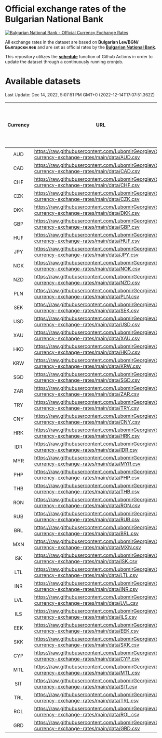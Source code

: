 # Official exchange rates of the Bulgarian National Bank

[![Bulgarian National Bank - Official Currency Exchange Rates](https://github.com/LubomirGeorgiev/bnb-currency-exchange-rates/actions/workflows/update-rates.yml/badge.svg?branch=main)](https://github.com/LubomirGeorgiev/bnb-currency-exchange-rates/actions/workflows/update-rates.yml)

All exchange rates in the dataset are based on **Bulgarian Lev/BGN/Български лев** and are set as official rates by the [**Bulgarian National Bank**](https://www.bnb.bg/Statistics/StExternalSector/StExchangeRates/StERForeignCurrencies/index.htm?toLang=_EN).

This repository utilizes the [**schedule**](https://docs.github.com/en/actions/reference/events-that-trigger-workflows) function of Github Actions in order to update the dataset through a continuously running cronjob.

# Available datasets

<!-- START LINKS (DO NOT EVER FU*ING DELETE THIS COMMENT FOR THE LOVE OF YOUR LIFE!!! IF YOU ARE CURIOS HOW IT WORKS, YOU CAN HAVE A LOOK AT ./src/updateReadme.ts) -->

Last Update: Dec 14, 2022, 5:07:51 PM GMT+0 (2022-12-14T17:07:51.362Z)

| Currency | URL                                                                                             | Number of records | Number of missing days that were filled in |
| :------: | ----------------------------------------------------------------------------------------------- | :---------------: | :----------------------------------------: |
|   AUD    | https://raw.githubusercontent.com/LubomirGeorgiev/bnb-currency-exchange-rates/main/data/AUD.csv |       8343        |                    2573                    |
|   CAD    | https://raw.githubusercontent.com/LubomirGeorgiev/bnb-currency-exchange-rates/main/data/CAD.csv |       8343        |                    2573                    |
|   CHF    | https://raw.githubusercontent.com/LubomirGeorgiev/bnb-currency-exchange-rates/main/data/CHF.csv |       8343        |                    2573                    |
|   CZK    | https://raw.githubusercontent.com/LubomirGeorgiev/bnb-currency-exchange-rates/main/data/CZK.csv |       8343        |                    2573                    |
|   DKK    | https://raw.githubusercontent.com/LubomirGeorgiev/bnb-currency-exchange-rates/main/data/DKK.csv |       8343        |                    2573                    |
|   GBP    | https://raw.githubusercontent.com/LubomirGeorgiev/bnb-currency-exchange-rates/main/data/GBP.csv |       8343        |                    2573                    |
|   HUF    | https://raw.githubusercontent.com/LubomirGeorgiev/bnb-currency-exchange-rates/main/data/HUF.csv |       8343        |                    2573                    |
|   JPY    | https://raw.githubusercontent.com/LubomirGeorgiev/bnb-currency-exchange-rates/main/data/JPY.csv |       8343        |                    2573                    |
|   NOK    | https://raw.githubusercontent.com/LubomirGeorgiev/bnb-currency-exchange-rates/main/data/NOK.csv |       8343        |                    2573                    |
|   NZD    | https://raw.githubusercontent.com/LubomirGeorgiev/bnb-currency-exchange-rates/main/data/NZD.csv |       8343        |                    2573                    |
|   PLN    | https://raw.githubusercontent.com/LubomirGeorgiev/bnb-currency-exchange-rates/main/data/PLN.csv |       8343        |                    2573                    |
|   SEK    | https://raw.githubusercontent.com/LubomirGeorgiev/bnb-currency-exchange-rates/main/data/SEK.csv |       8343        |                    2573                    |
|   USD    | https://raw.githubusercontent.com/LubomirGeorgiev/bnb-currency-exchange-rates/main/data/USD.csv |       8343        |                    2573                    |
|   XAU    | https://raw.githubusercontent.com/LubomirGeorgiev/bnb-currency-exchange-rates/main/data/XAU.csv |       8343        |                    2575                    |
|   HKD    | https://raw.githubusercontent.com/LubomirGeorgiev/bnb-currency-exchange-rates/main/data/HKD.csv |       8041        |                    2482                    |
|   KRW    | https://raw.githubusercontent.com/LubomirGeorgiev/bnb-currency-exchange-rates/main/data/KRW.csv |       8041        |                    2482                    |
|   SGD    | https://raw.githubusercontent.com/LubomirGeorgiev/bnb-currency-exchange-rates/main/data/SGD.csv |       8041        |                    2482                    |
|   ZAR    | https://raw.githubusercontent.com/LubomirGeorgiev/bnb-currency-exchange-rates/main/data/ZAR.csv |       8041        |                    2482                    |
|   TRY    | https://raw.githubusercontent.com/LubomirGeorgiev/bnb-currency-exchange-rates/main/data/TRY.csv |       6523        |                    2012                    |
|   CNY    | https://raw.githubusercontent.com/LubomirGeorgiev/bnb-currency-exchange-rates/main/data/CNY.csv |       6403        |                    1976                    |
|   HRK    | https://raw.githubusercontent.com/LubomirGeorgiev/bnb-currency-exchange-rates/main/data/HRK.csv |       6403        |                    1976                    |
|   IDR    | https://raw.githubusercontent.com/LubomirGeorgiev/bnb-currency-exchange-rates/main/data/IDR.csv |       6403        |                    1976                    |
|   MYR    | https://raw.githubusercontent.com/LubomirGeorgiev/bnb-currency-exchange-rates/main/data/MYR.csv |       6403        |                    1976                    |
|   PHP    | https://raw.githubusercontent.com/LubomirGeorgiev/bnb-currency-exchange-rates/main/data/PHP.csv |       6403        |                    1976                    |
|   THB    | https://raw.githubusercontent.com/LubomirGeorgiev/bnb-currency-exchange-rates/main/data/THB.csv |       6403        |                    1976                    |
|   RON    | https://raw.githubusercontent.com/LubomirGeorgiev/bnb-currency-exchange-rates/main/data/RON.csv |       6344        |                    1958                    |
|   RUB    | https://raw.githubusercontent.com/LubomirGeorgiev/bnb-currency-exchange-rates/main/data/RUB.csv |       6117        |                    1888                    |
|   BRL    | https://raw.githubusercontent.com/LubomirGeorgiev/bnb-currency-exchange-rates/main/data/BRL.csv |       5433        |                    1679                    |
|   MXN    | https://raw.githubusercontent.com/LubomirGeorgiev/bnb-currency-exchange-rates/main/data/MXN.csv |       5433        |                    1679                    |
|   ISK    | https://raw.githubusercontent.com/LubomirGeorgiev/bnb-currency-exchange-rates/main/data/ISK.csv |       5344        |                    1652                    |
|   LTL    | https://raw.githubusercontent.com/LubomirGeorgiev/bnb-currency-exchange-rates/main/data/LTL.csv |       5155        |                    1584                    |
|   INR    | https://raw.githubusercontent.com/LubomirGeorgiev/bnb-currency-exchange-rates/main/data/INR.csv |       5066        |                    1565                    |
|   LVL    | https://raw.githubusercontent.com/LubomirGeorgiev/bnb-currency-exchange-rates/main/data/LVL.csv |       4790        |                    1470                    |
|   ILS    | https://raw.githubusercontent.com/LubomirGeorgiev/bnb-currency-exchange-rates/main/data/ILS.csv |       4340        |                    1344                    |
|   EEK    | https://raw.githubusercontent.com/LubomirGeorgiev/bnb-currency-exchange-rates/main/data/EEK.csv |       4000        |                    1226                    |
|   SKK    | https://raw.githubusercontent.com/LubomirGeorgiev/bnb-currency-exchange-rates/main/data/SKK.csv |       2970        |                    912                     |
|   CYP    | https://raw.githubusercontent.com/LubomirGeorgiev/bnb-currency-exchange-rates/main/data/CYP.csv |       2906        |                    890                     |
|   MTL    | https://raw.githubusercontent.com/LubomirGeorgiev/bnb-currency-exchange-rates/main/data/MTL.csv |       2604        |                    799                     |
|   SIT    | https://raw.githubusercontent.com/LubomirGeorgiev/bnb-currency-exchange-rates/main/data/SIT.csv |       2544        |                    780                     |
|   TRL    | https://raw.githubusercontent.com/LubomirGeorgiev/bnb-currency-exchange-rates/main/data/TRL.csv |       1818        |                    559                     |
|   ROL    | https://raw.githubusercontent.com/LubomirGeorgiev/bnb-currency-exchange-rates/main/data/ROL.csv |       1697        |                    524                     |
|   GRD    | https://raw.githubusercontent.com/LubomirGeorgiev/bnb-currency-exchange-rates/main/data/GRD.csv |        361        |                    109                     |

<!-- END LINKS (DO NOT EVER FU*ING DELETE THIS COMMENT FOR THE LOVE OF YOUR LIFE!!! IF YOU ARE CURIOS HOW IT WORKS, YOU CAN HAVE A LOOK AT ./src/updateReadme.ts) -->
